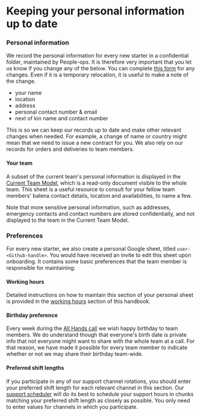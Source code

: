 # Keeping your personal information up to date
### Personal information
We record the personal information for every new starter in a confidential folder, maintained by People-ops. It is therefore very important that you let us know if you change any of the below. You can complete [this form](https://app.pipefy.com/public/form/qa2uTsGh) for any changes. Even if it is a temporary relocation, it is useful to make a note of the change. 

- your name
- location
- address
- personal contact number & email
- next of kin name and contact number

This is so we can keep our records up to date and make other relevant changes when needed. For example, a change of name or country might mean that we need to issue a new contract for you. We also rely on our records for orders and deliveries to team members.

#### Your team

A subset of the current team's personal information is displayed in the [Current Team Model](https://docs.google.com/spreadsheets/d/1fOpah2A6N3xImg5xxGbTygdcNRGBlyZ_jQ2UIzy9PLE/edit#gid=404458414), which is a read-only document visible to the whole team. This sheet is a useful resource to consult for your fellow team members' balena contact details, location and availabilities, to name a few.

Note that more sensitive personal information, such as addresses, emergency contacts and contact numbers are stored confidentially, and not displayed to the team in the Current Team Model.

### Preferences

For every new starter, we also create a personal Google sheet, titled `user-<Github-handle>`. You would have received an invite to edit this sheet upon onboarding. It contains some basic preferences that the team member is responsible for maintaining:

#### Working hours

Detailed instructions on how to maintain this section of your personal sheet is provided in the [working hours](./working-hours-and-availability.md) section of this handbook.

#### Birthday preference

Every week during the [All Hands call](https://github.com/balena-io/balena-io/wiki/All-hands-calls) we wish happy birthday to team members. We do understand though that everyone's birth date is private info that not everyone might want to share with the whole team at a call. For that reason, we have made it possible for every team member to indicate whether or not we may share their birthday team-wide.

#### Preferred shift lengths

If you participate in any of our support channel rotations, you should enter your preferred shift length for each relevant channel in this section. Our [support scheduler](https://github.com/people-os/support-shift-scheduler) will do its best to schedule your support hours in chunks matching your preferred shift length as closely as possible. You only need to enter values for channels in which you participate.

